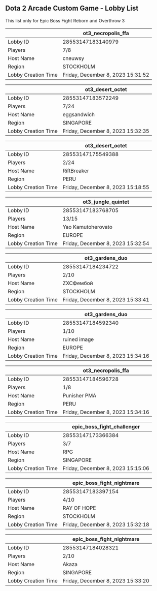 ## Dota 2 Arcade Custom Game - Lobby List

This list only for Epic Boss Fight Reborn and Overthrow 3

|  | ot3_necropolis_ffa |
| ------ | ------ |
| Lobby ID | 28553147183140979 |
| Players | 7/8 |
| Host Name | cneuwsy |
| Region | STOCKHOLM |
| Lobby Creation Time | Friday, December 8, 2023 15:31:52 |


|  | ot3_desert_octet |
| ------ | ------ |
| Lobby ID | 28553147183572249 |
| Players | 7/24 |
| Host Name | eggsandwich |
| Region | SINGAPORE |
| Lobby Creation Time | Friday, December 8, 2023 15:32:35 |


|  | ot3_desert_octet |
| ------ | ------ |
| Lobby ID | 28553147175549388 |
| Players | 2/24 |
| Host Name | RiftBreaker |
| Region | PERU |
| Lobby Creation Time | Friday, December 8, 2023 15:18:55 |


|  | ot3_jungle_quintet |
| ------ | ------ |
| Lobby ID | 28553147183768705 |
| Players | 13/15 |
| Host Name | Yao Kamutoherovato |
| Region | EUROPE |
| Lobby Creation Time | Friday, December 8, 2023 15:32:54 |


|  | ot3_gardens_duo |
| ------ | ------ |
| Lobby ID | 28553147184234722 |
| Players | 2/10 |
| Host Name | ZXCФембой |
| Region | STOCKHOLM |
| Lobby Creation Time | Friday, December 8, 2023 15:33:41 |


|  | ot3_gardens_duo |
| ------ | ------ |
| Lobby ID | 28553147184592340 |
| Players | 1/10 |
| Host Name | ruined image |
| Region | EUROPE |
| Lobby Creation Time | Friday, December 8, 2023 15:34:16 |


|  | ot3_necropolis_ffa |
| ------ | ------ |
| Lobby ID | 28553147184596728 |
| Players | 1/8 |
| Host Name | Punisher PMA |
| Region | PERU |
| Lobby Creation Time | Friday, December 8, 2023 15:34:16 |


|  | epic_boss_fight_challenger |
| ------ | ------ |
| Lobby ID | 28553147173366384 |
| Players | 3/7 |
| Host Name | RPG |
| Region | SINGAPORE |
| Lobby Creation Time | Friday, December 8, 2023 15:15:06 |


|  | epic_boss_fight_nightmare |
| ------ | ------ |
| Lobby ID | 28553147183397154 |
| Players | 4/10 |
| Host Name | RAY OF HOPE |
| Region | STOCKHOLM |
| Lobby Creation Time | Friday, December 8, 2023 15:32:18 |


|  | epic_boss_fight_nightmare |
| ------ | ------ |
| Lobby ID | 28553147184028321 |
| Players | 2/10 |
| Host Name | Akaza |
| Region | SINGAPORE |
| Lobby Creation Time | Friday, December 8, 2023 15:33:20 |


